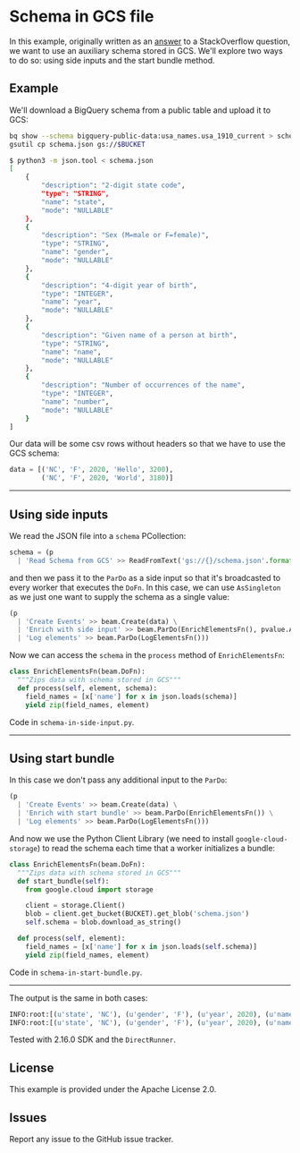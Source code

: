 # Schema in GCS file

In this example, originally written as an [answer](https://stackoverflow.com/a/59504952/6121516) to a StackOverflow question, we want to use an auxiliary schema stored in GCS. We'll explore two ways to do so: using side inputs and the start bundle method.

## Example

We'll download a BigQuery schema from a public table and upload it to GCS:

```bash
bq show --schema bigquery-public-data:usa_names.usa_1910_current > schema.json
gsutil cp schema.json gs://$BUCKET
```

```bash
$ python3 -m json.tool < schema.json
[
    {
        "description": "2-digit state code",
        "type": "STRING",
        "name": "state",
        "mode": "NULLABLE"
    },
    {
        "description": "Sex (M=male or F=female)",
        "type": "STRING",
        "name": "gender",
        "mode": "NULLABLE"
    },
    {
        "description": "4-digit year of birth",
        "type": "INTEGER",
        "name": "year",
        "mode": "NULLABLE"
    },
    {
        "description": "Given name of a person at birth",
        "type": "STRING",
        "name": "name",
        "mode": "NULLABLE"
    },
    {
        "description": "Number of occurrences of the name",
        "type": "INTEGER",
        "name": "number",
        "mode": "NULLABLE"
    }
]
```

Our data will be some csv rows without headers so that we have to use the GCS schema:

```python
data = [('NC', 'F', 2020, 'Hello', 3200),
        ('NC', 'F', 2020, 'World', 3180)]
```

---

## Using side inputs

We read the JSON file into a `schema` PCollection:

```python
schema = (p 
  | 'Read Schema from GCS' >> ReadFromText('gs://{}/schema.json'.format(BUCKET)))
```

and then we pass it to the `ParDo` as a side input so that it's broadcasted to every worker that executes the `DoFn`. In this case, we can use `AsSingleton` as we just one want to supply the schema as a single value:

```python
(p
  | 'Create Events' >> beam.Create(data) \
  | 'Enrich with side input' >> beam.ParDo(EnrichElementsFn(), pvalue.AsSingleton(schema)) \
  | 'Log elements' >> beam.ParDo(LogElementsFn()))
```

Now we can access the `schema` in the `process` method of `EnrichElementsFn`:

```python
class EnrichElementsFn(beam.DoFn):
  """Zips data with schema stored in GCS"""
  def process(self, element, schema):
    field_names = [x['name'] for x in json.loads(schema)]
    yield zip(field_names, element)
```

Code in `schema-in-side-input.py`.

---

## Using start bundle

In this case we don't pass any additional input to the `ParDo`:

```python
(p
  | 'Create Events' >> beam.Create(data) \
  | 'Enrich with start bundle' >> beam.ParDo(EnrichElementsFn()) \
  | 'Log elements' >> beam.ParDo(LogElementsFn()))
```

And now we use the Python Client Library (we need to install `google-cloud-storage`) to read the schema each time that a worker initializes a bundle:

```python
class EnrichElementsFn(beam.DoFn):
  """Zips data with schema stored in GCS"""
  def start_bundle(self):
    from google.cloud import storage

    client = storage.Client()
    blob = client.get_bucket(BUCKET).get_blob('schema.json')
    self.schema = blob.download_as_string()

  def process(self, element):
    field_names = [x['name'] for x in json.loads(self.schema)]
    yield zip(field_names, element)
```

Code in `schema-in-start-bundle.py`.

---

The output is the same in both cases:

```python
INFO:root:[(u'state', 'NC'), (u'gender', 'F'), (u'year', 2020), (u'name', 'Hello'), (u'number', 3200)]
INFO:root:[(u'state', 'NC'), (u'gender', 'F'), (u'year', 2020), (u'name', 'World'), (u'number', 3180)]
```

Tested with 2.16.0 SDK and the `DirectRunner`.


## License

This example is provided under the Apache License 2.0.

## Issues

Report any issue to the GitHub issue tracker.
